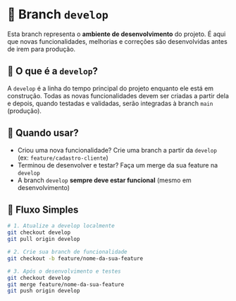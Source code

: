 # 🌱 Branch `develop`

Esta branch representa o **ambiente de desenvolvimento** do projeto. É aqui que novas funcionalidades, melhorias e correções são desenvolvidas antes de irem para produção.

## 📌 O que é a `develop`?

A `develop` é a linha do tempo principal do projeto enquanto ele está em construção. Todas as novas funcionalidades devem ser criadas a partir dela e depois, quando testadas e
validadas, serão integradas à branch `main` (produção).

## 🧪 Quando usar?

- Criou uma nova funcionalidade? Crie uma branch a partir da `develop` (ex: `feature/cadastro-cliente`)  
- Terminou de desenvolver e testar? Faça um merge da sua feature na `develop`
- A branch `develop` **sempre deve estar funcional** (mesmo em desenvolvimento)

## 🔁 Fluxo Simples

```bash
# 1. Atualize a develop localmente
git checkout develop
git pull origin develop

# 2. Crie sua branch de funcionalidade
git checkout -b feature/nome-da-sua-feature

# 3. Após o desenvolvimento e testes
git checkout develop
git merge feature/nome-da-sua-feature
git push origin develop
